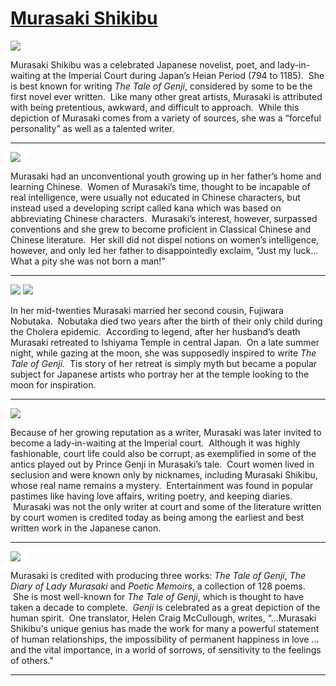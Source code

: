 # [Murasaki Shikibu](http://artsmia.github.io/griot/#/stories/798)

![](http://cdn.dx.artsmia.org/thumbs/tn_mia_5010986.jpg)

Murasaki Shikibu was a celebrated Japanese novelist, poet, and lady-in-waiting at the Imperial Court during Japan’s Heian Period (794 to 1185).  She is best known for writing *The Tale of Genji*, considered by some to be the first novel ever written.  Like many other great artists, Murasaki is attributed with being pretentious, awkward, and difficult to approach.  While this depiction of Murasaki comes from a variety of sources, she was a “forceful personality” as well as a talented writer.

---

![](http://cdn.dx.artsmia.org/thumbs/tn_2014_TDX_MIAArtStories_174.jpg)

Murasaki had an unconventional youth growing up in her father’s home and learning Chinese.  Women of Murasaki’s time, thought to be incapable of real intelligence, were usually not educated in Chinese characters, but instead used a developing script called kana which was based on abbreviating Chinese characters.  Murasaki’s interest, however, surpassed conventions and she grew to become proficient in Classical Chinese and Chinese literature.  Her skill did not dispel notions on women’s intelligence, however, and only led her father to disappointedly exclaim, “Just my luck… What a pity she was not born a man!”

---

![](http://cdn.dx.artsmia.org/thumbs/tn_2014_TDX_MIAArtStories_162.jpg)
![](http://cdn.dx.artsmia.org/thumbs/tn_mia_41518a.jpg)

In her mid-twenties Murasaki married her second cousin, Fujiwara Nobutaka.  Nobutaka died two years after the birth of their only child during the Cholera epidemic.  According to legend, after her husband’s death Murasaki retreated to Ishiyama Temple in central Japan.  On a late summer night, while gazing at the moon, she was supposedly inspired to write *The Tale of Genji*.  Tis story of her retreat is simply myth but became a popular subject for Japanese artists who portray her at the temple looking to the moon for inspiration.

---

![](http://cdn.dx.artsmia.org/thumbs/tn_2014_TDX_MIAArtStories_157.jpg)

Because of her growing reputation as a writer, Murasaki was later invited to become a lady-in-waiting at the Imperial court.  Although it was highly fashionable, court life could also be corrupt, as exemplified in some of the antics played out by Prince Genji in Murasaki’s tale.  Court women lived in seclusion and were known only by nicknames, including Murasaki Shikibu, whose real name remains a mystery.  Entertainment was found in popular pastimes like having love affairs, writing poetry, and keeping diaries.  Murasaki was not the only writer at court and some of the literature written by court women is credited today as being among the earliest and best written work in the Japanese canon.

---

![](http://cdn.dx.artsmia.org/thumbs/tn_genji-stacked2.jpg)

Murasaki is credited with producing three works: *The Tale of Genji*, *The Diary of Lady Murasaki* and *Poetic Memoirs*, a collection of 128 poems.  She is most well-known for *The Tale of Genji*, which is thought to have taken a decade to complete.  *Genji* is celebrated as a great depiction of the human spirit.  One translator, Helen Craig McCullough, writes, “…Murasaki Shikibu's unique genius has made the work for many a powerful statement of human relationships, the impossibility of permanent happiness in love ... and the vital importance, in a world of sorrows, of sensitivity to the feelings of others." 

---
